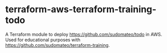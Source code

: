 # terraform-aws-terraform-training-todo

A Terraform module to deploy https://github.com/sudomateo/todo in AWS. Used for
educational purposes with https://github.com/sudomateo/terraform-training.
